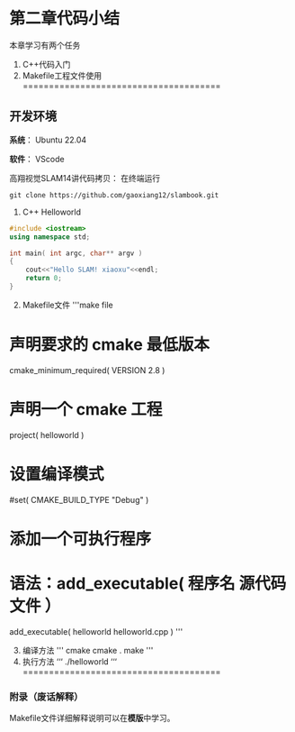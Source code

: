 第二章代码小结
======================================
本章学习有两个任务
1. C++代码入门
2. Makefile工程文件使用
======================================
## 开发环境
**系统**： Ubuntu 22.04

**软件**： VScode

高翔视觉SLAM14讲代码拷贝：
在终端运行
```
git clone https://github.com/gaoxiang12/slambook.git
```
1. C++ Helloworld
```C++
#include <iostream>
using namespace std; 

int main( int argc, char** argv )
{
    cout<<"Hello SLAM! xiaoxu"<<endl;
    return 0;
}
```

2. Makefile文件
'''make file
# 声明要求的 cmake 最低版本
cmake_minimum_required( VERSION 2.8 )

# 声明一个 cmake 工程
project( helloworld )

# 设置编译模式
#set( CMAKE_BUILD_TYPE "Debug" )

# 添加一个可执行程序
# 语法：add_executable( 程序名 源代码文件 ）
add_executable( helloworld helloworld.cpp )
'''

3. 编译方法
''' cmake
cmake .
make
'''
4. 执行方法
‘‘‘
./helloworld
‘‘‘
======================================
### 附录（废话解释）
Makefile文件详细解释说明可以在**模版**中学习。

